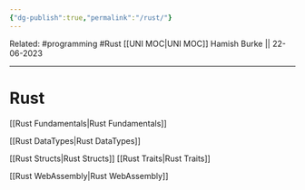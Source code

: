 ```yaml
---
{"dg-publish":true,"permalink":"/rust/"}
---
```


Related: #programming #Rust
[[UNI MOC\|UNI MOC]]
Hamish Burke || 22-06-2023
***

# Rust

[[Rust Fundamentals\|Rust Fundamentals]]

[[Rust DataTypes\|Rust DataTypes]]

[[Rust Structs\|Rust Structs]]
[[Rust Traits\|Rust Traits]]

[[Rust WebAssembly\|Rust WebAssembly]]
